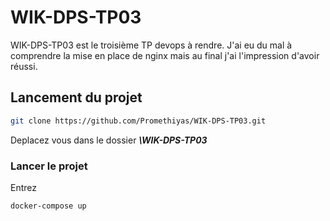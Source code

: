 # WIK-DPS-TP03
WIK-DPS-TP03 est le troisième TP devops à rendre. J'ai eu du mal à comprendre la mise en place de nginx mais au final j'ai l'impression d'avoir réussi.

## Lancement du projet 

```bash
git clone https://github.com/Promethiyas/WIK-DPS-TP03.git
```

Deplacez vous dans le dossier ***\WIK-DPS-TP03***

### Lancer le projet

Entrez 
```bash
docker-compose up 
```
